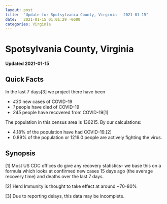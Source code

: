 ```yaml
---
layout: post
title:  "Update for Spotsylvania County, Virginia - 2021-01-15"
date:   2021-01-15 01:01:29 -0600
categories: Virginia
---
```


# Spotsylvania County, Virginia
#### Updated 2021-01-15

## Quick Facts

In the last 7 days[3] we project there have been
- *430* new cases of COVID-19
- *1* people have died of COVID-19
- *245* people have recovered from COVID-19[1]

The population in this census area is 136215. By our calculations:
- 4.18% of the population have had COVID-19.[2]
- 0.89% of the population or 1219.0 people are actively fighting the virus.

## Synopsis




[1] Most US CDC offices do give any recovery statistics- we base this on a formula which looks at confirmed new cases
15 days ago (the average recovery time) and deaths over the last 7 days.

[2] Herd Immunity is thought to take effect at around ~70-80%

[3] Due to reporting delays, this data may be incomplete.
 
    